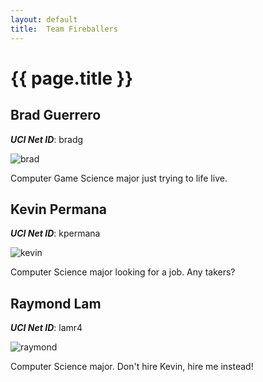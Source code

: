 ```yaml
---
layout: default
title:  Team Fireballers
---
```


# {{ page.title }}


## Brad Guerrero
***UCI Net ID***: bradg

![brad](http://i.imgur.com/4T1bWXq.png)

Computer Game Science major just trying to life live.

## Kevin Permana
***UCI Net ID***: kpermana

![kevin](http://i.imgur.com/sN9r4tp.png)

Computer Science major looking for a job. Any takers?

## Raymond Lam
***UCI Net ID***: lamr4

![raymond](http://i.imgur.com/N7fINXc.jpg)

Computer Science major. Don't hire Kevin, hire me instead!